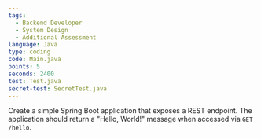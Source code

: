 ```yaml
---
tags:
  - Backend Developer
  - System Design
  - Additional Assessment
language: Java
type: coding
code: Main.java
points: 5
seconds: 2400
test: Test.java
secret-test: SecretTest.java
---
```


Create a simple Spring Boot application that exposes a REST endpoint.
The application should return a "Hello, World!" message when accessed via `GET /hello`.
